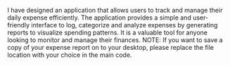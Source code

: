 I have designed an application that allows users to track and manage their daily expense efficiently.
The application provides a simple and user-friendly interface to log, categorize and analyze expenses by generating reports to visualize spending patterns.
It is a valuable tool for anyone looking to monitor and manage their finances.
NOTE: If you want to save a copy of your expense report on to your desktop, please replace the file location with your choice in the main code.
